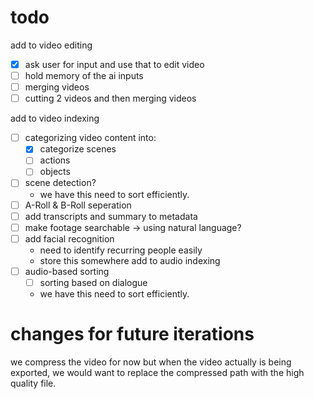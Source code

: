 # todo

add to video editing
- [x] ask user for input and use that to edit video
- [ ] hold memory of the ai inputs 
- [ ] merging videos
- [ ] cutting 2 videos and then merging videos

add to video indexing
- [ ] categorizing video content into: 
    - [x] categorize scenes 
    - [ ] actions
    - [ ] objects
- [ ] scene detection? 
    - we have this need to sort efficiently.
- [ ] A-Roll & B-Roll seperation
- [ ] add transcripts and summary to metadata
- [ ] make footage searchable -> using natural language?
- [ ] add facial recognition 
    - need to identify recurring people easily 
    - store this somewhere
add to audio indexing
- [ ] audio-based sorting
    - [ ] sorting based on dialogue 
    - we have this need to sort efficiently.

# changes for future iterations
we compress the video for now but when the video actually is being exported, we would want to replace the compressed path with the high quality file.